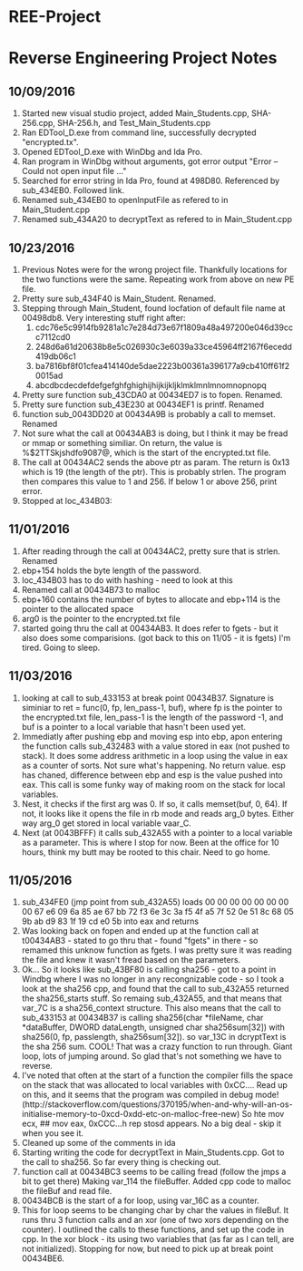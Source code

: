 # REE-Project
<h1>Reverse Engineering Project Notes</h1>

<h2>10/09/2016</h2>
<ol>
	<li>Started new visual studio project, added Main_Students.cpp, SHA-256.cpp, SHA-256.h, and Test_Main_Students.cpp</li>
	<li>Ran EDTool_D.exe from command line, successfully decrypted "encrypted.tx".</li>
	<li>Opened EDTool_D.exe with WinDbg and Ida Pro.</li>
	<li>Ran program in WinDbg without arguments, got error output "Error – Could not open input file ..."</li>
	<li>Searched for error string in Ida Pro, found at 498D80.  Referenced by sub_434EB0.  Followed link.</li>
	<li>Renamed sub_434EB0 to openInputFile as refered to in Main_Student.cpp</li>
	<li>Renamed sub_434A20 to decryptText as refered to in Main_Student.cpp</li>
</ol>

<h2> 10/23/2016</h2>
<ol>
	<li> Previous Notes were for the wrong project file.  Thankfully locations for the two functions were the same. Repeating work from above on new PE file.</li>
	<li> Pretty sure sub_434F40 is  Main_Student.  Renamed. </li>
	<li> Stepping through  Main_Student, found locfation of default file name at 00498db8.  Very interesting stuff right after:
		<ol>
			<li>cdc76e5c9914fb9281a1c7e284d73e67f1809a48a497200e046d39ccc7112cd0</li>
			<li>248d6a61d20638b8e5c026930c3e6039a33ce45964ff2167f6ecedd419db06c1</li>
			<li>ba7816bf8f01cfea414140de5dae2223b00361a396177a9cb410ff61f20015ad</li>
			<li>abcdbcdecdefdefgefghfghighijhijkijkljklmklmnlmnomnopnopq</li>
		</ol>
	</li>
	<li> Pretty sure function sub_43CDA0 at 00434ED7 is to fopen. Renamed. </li>
	<li> Pretty sure function sub_43E230 at 00434EF1 is printf.  Renamed</li>
	<li> function sub_0043DD20 at 00434A9B is probably a call to memset. Renamed </li>
	<li> Not sure what the call at 00434AB3 is doing, but I think it may be fread or mmap or something similiar.  On return, the value is %$2TTSkjshdfo9087@, which is the start of the encrypted.txt file.</li>
	<li> The call at 00434AC2 sends the above ptr as param.  The return is 0x13 which is 19 (the length of the ptr). This is probably strlen.  The program then compares this value to 1 and 256.  If below 1 or above 256, print error.</li>
	<li> Stopped at loc_434B03: </li>
</ol>
<h2> 11/01/2016</h2>
<ol>
<li> After reading through the call at 00434AC2, pretty sure that is strlen.  Renamed </li>
<li> ebp+154 holds the byte length of the password.</li>
<li> loc_434B03 has to do with hashing - need to look at this</li>
<li> Renamed call at 00434B73 to malloc</li>
<li> ebp+160 contains the number of bytes to allocate and ebp+114 is the pointer to the allocated space </li>
<li> arg0 is the pointer to the encrypted.txt file</li>
<li> started going thru the call at 00434AB3.  It does refer to fgets - but it also does some comparisions. (got back to this on 11/05 - it is fgets)  I'm tired.  Going to sleep.</li>
</ol>
<h2> 11/03/2016</h2>
<ol>
<li>looking at call to sub_433153 at break point 00434B37.  Signature is siminiar to ret = func(0, fp, len_pass-1, buf), where fp is the pointer to the encrypted.txt file, len_pass-1 is the length of the password -1, and buf is a pointer to a local variable that hasn't been used yet.  </li>
<li>Immediatly after pushing ebp and moving esp into ebp, apon entering the function calls sub_432483 with a value stored in eax (not pushed to stack).  It does some address arithmetic in a loop using the value in eax as a counter of sorts.  Not sure what's happening.  No return value.  esp has chaned, difference between ebp and esp is the value pushed into eax.  This call is some funky way of making room on the stack for local variables.</li>
<li> Nest, it checks if the first arg was 0.  If so, it calls memset(buf, 0, 64).  If not, it looks like it opens the file in rb mode and reads arg_0 bytes.  Either way arg_0 get stored in local variable vaar_C. </li>
<li> Next (at 0043BFFF) it calls sub_432A55 with a pointer to a local variable as a parameter.  This is where I stop for now.  Been at the office for 10 hours, think my butt may be rooted to this chair. Need to go home.</li>
</ol>
<h2> 11/05/2016</h2>
<ol>
<li>sub_434FE0 (jmp point from sub_432A55) loads 00 00 00 00 00 00 00 00 67 e6 09 6a 85 ae 67 bb 72 f3 6e 3c 3a f5 4f a5 7f 52 0e 51 8c 68 05 9b ab d9 83 1f 19 cd e0 5b  into eax and returns</li>
<li>Was looking back on fopen and ended up at the function call at t00434AB3 - stated to go  thru that - found "fgets" in there - so remamed this unknow function as fgets.  I was pretty sure it was reading the file and knew it wasn't fread based on  the parameters.</li>
<li>Ok... So it looks like sub_43BF80 is calling sha256 - got to a point in Windbg where I was no longer in any recongnizable code - so I took a look at the sha256 cpp, and found that the call to sub_432A55 returned the sha256_starts stuff.  So remaing sub_432A55, and that means that var_7C is a sha256_context structure.  This also means that the call to sub_433153 at 00434B37 is calling sha256(char *fileName, char *dataBuffer, DWORD dataLength, unsigned char sha256sum[32]) with sha256(0, fp, passlength, sha256sum[32]).  so var_13C in dcryptText is the sha 256 sum. COOL! That was a crazy function to run through.  Giant loop, lots of jumping around.  So glad that's not something we have to reverse.</li>
<li>I've noted that often at the start of a function the compiler fills the space on the stack that was allocated to local variables with 0xCC....  Read up on this, and it seems that the program was compiled in debug mode! (http://stackoverflow.com/questions/370195/when-and-why-will-an-os-initialise-memory-to-0xcd-0xdd-etc-on-malloc-free-new)  So hte mov ecx, ## mov eax, 0xCCC...h rep stosd appears.  No a big deal - skip it when you see it.</li>
<li> Cleaned up some of the comments in ida </li>
<li> Starting writing the code for decryptText in Main_Students.cpp.  Got to the call to sha256. So far every thing is checking out.</li>
<li>function call at 00434BC3 seems to be calling fread (follow the jmps a bit to get there)  Making var_114 the fileBuffer.  Added cpp code to malloc the fileBuf and read file.</li>
<li>00434BCB is the start of a for loop, using var_16C as a counter.</li>
<li> This for loop seems to be changing char by char the values in fileBuf.  It runs thru 3 function calls and an xor (one of two xors depending on the counter).  I outlined the calls to these functions, and set up the code in cpp.  In the xor block - its using two variables that (as far as I can tell, are not initialized).  Stopping for now, but need to pick up at break point 00434BE6.</li>
</ol>